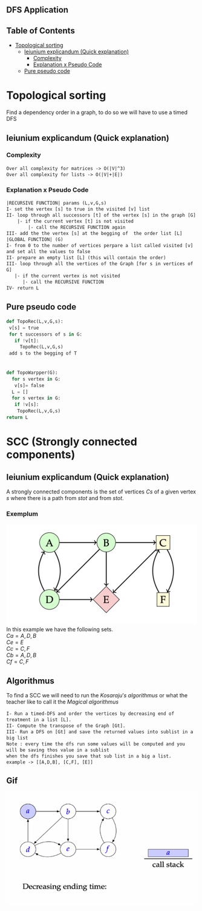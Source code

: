 DFS Application
---

Table of Contents
---
- [Topological sorting](#topological-sorting)
  - [Ieiunium explicandum (Quick explanation)](#ieiunium-explicandum-quick-explanation)
    - [Complexity](#complexity)
    - [Explanation x Pseudo Code](#explanation-x-pseudo-code)
  - [Pure pseudo code](#pure-pseudo-code)


# Topological sorting
Find a dependency order in a graph, to do so we will have to use a timed DFS
## Ieiunium explicandum (Quick explanation)
### Complexity
```
Over all complexity for matrices -> O(|V|^3)
Over all complexity for lists -> O(|V|+|E|)
```
### Explanation x Pseudo Code
```
|RECURSIVE FUNCTION| params (L,v,G,s)
I- set the vertex [s] to true in the visited [v] list 
II- loop through all successors [t] of the vertex [s] in the graph [G]
    |- if the current vertex [t] is not visited
    	|- call the RECURSIVE FUNCTION again
III- add the the vertex [s] at the begging of  the order list [L]    
|GLOBAL FUNCTION| (G)
I- from 0 to the number of vertices perpare a list called visited [v] and set all the values to false
II- prepare an empty list [L] (this will contain the order)
III- loop through all the vertices of the Graph [for s in vertices of G]
   |- if the current vertex is not visited 
      |- call the RECURSIVE FUNCTION
IV- return L 
```
## Pure pseudo code
```py
def TopoRec(L,v,G,s):
 v[s] = true
 for t successors of s in G:
   if !v[t]:
     TopoRec(L,v,G,s)
 add s to the begging of T


def TopoWarpper(G):
  for s vertex in G:
   v[s]= false
  L = []
  for s vertex in G:
   if !v[s]:
    TopoRec(L,v,G,s) 
return L	

```

# SCC (Strongly connected components)
## Ieiunium explicandum (Quick explanation)
A strongly connected components is the set of vertices $Cs$ of a given vertex $s$ where there is a path from $s to t$  and from $s to t$.

### Exemplum 
![SCCExample1](/Images/DFS_Applications/SCC_example_1.png)</br>
In this example we have the following sets.</br>
$Ca = {A,D,B}$</br>
$Ce = {E}$</br>
$Cc = {C,F}$</br>
$Cb = {A,D,B}$</br>
$Cf = {C,F}$</br>

## Algorithmus
To find a SCC we will need to run the $Kosaraju’s$ $algorithmus$ or what the teacher like to call it the $Magical$ $algorithmus$ 
```
I- Run a timed-DFS and order the vertices by decreasing end of
treatment in a list [L].
II- Compute the transpose of the Graph [Gt]. 
III- Run a DFS on [Gt] and save the returned values into sublist in a big list 
Note : every time the dfs run some values will be computed and you will be saving thos value in a sublist 
when the dfs finishes you save that sub list in a big a list.
example -> [[A,D,B], [C,F], [E]]
```
## Gif
![SCCExample2](/Images/DFS_Applications/SCC_example_2.gif)